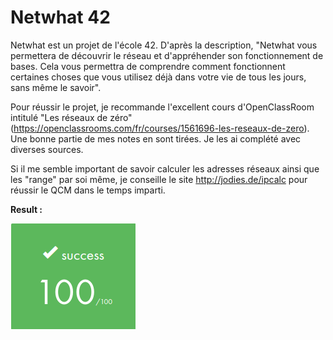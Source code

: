 # Netwhat 42

Netwhat est un projet de l'école 42. D'après la description, "Netwhat vous permettera de découvrir le réseau et d'appréhender son fonctionnement de bases. Cela vous permettra de comprendre comment fonctionnent certaines choses que vous utilisez déjà dans votre vie de tous les jours, sans même le savoir".

Pour réussir le projet, je recommande l'excellent cours d'OpenClassRoom intitulé "Les réseaux de zéro" (https://openclassrooms.com/fr/courses/1561696-les-reseaux-de-zero). Une bonne partie de mes notes en sont tirées. Je les ai complété avec diverses sources. 

Si il me semble important de savoir calculer les adresses réseaux ainsi que les "range" par soi même, je conseille le site http://jodies.de/ipcalc pour réussir le QCM dans le temps imparti.

**Result :**

![Alt text](netwhat/netwhat_grade.png?raw=true "Netwhat grade")
